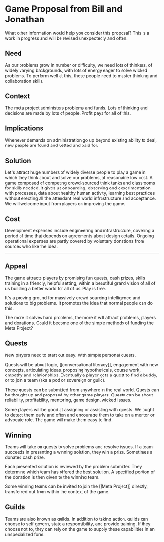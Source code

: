 # Game Proposal from Bill and Jonathan
What other information would help you consider this proposal? This is a work in progress and will be revised unexpectedly and often.

## Need
As our problems grow in number or difficulty, we need lots of thinkers, of widely varying backgrounds, with lots of energy eager to solve wicked problems. To perform well at this, these people need to master thinking and collaboration skills.

## Context
The meta project administers problems and funds. Lots of thinking and decisions are made by lots of people. Profit pays for all of this.

## Implications
Whenever demands on administration go up beyond existing ability to deal, new people are found and vetted and paid for.

## Solution
Let's attract huge numbers of widely diverse people to play a game in which they think about and solve our problems, at reasonable low cost. A game composed of competing crowd-sourced think tanks and classrooms for skills needed. It gives us onboarding, observing and experimentation with processes, data about healthy human activity, learning best practices without erecting all the attendant real world infrastructure and acceptance. We will welcome input from players on improving the game.

## Cost
Development expenses include engineering and infrastructure, covering a period of time that depends on agreements about design details. Ongoing operational expenses are partly covered by voluntary donations from sources who like the idea.

---

## Appeal
The game attracts players by promising fun quests, cash prizes, skills training in a friendly, helpful setting, within a beautiful grand vision of all of us building a better world for all of us.  Play is free.

It's a proving ground for massively crowd sourcing intelligence and solutions to big problems. It promotes the idea that normal people can do this.

The more it solves hard problems, the more it will attract problems, players and donations. Could it become one of the simple methods of funding the Meta Project?

## Quests
New players need to start out easy. With simple personal quests.

Quests will be about logic, [[conversational literacy]], engagement with new concepts, articulating ideas, proposing hypotheticals, course work, empathy and relationships. Eventually a player gets a quest to find a buddy, or to join a team (aka a pod or sovereign or guild).

These quests can be submitted from anywhere in the real world. Quests can be thought up and proposed by other game players. Quests can be about reliability, profitability, mentoring, game design, wicked issues.

Some players will be good at assigning or assisting with quests. We ought to detect them early and often and encourage them to take on a mentor or advocate role. The game will make them easy to find.

## Winning
Teams will take on quests to solve problems and resolve issues. If a team succeeds in presenting a winning solution, they win a prize. Sometimes a donated cash prize.

Each presented solution is reviewed by the problem submitter. They determine which team has offered the best solution. A specified portion of the donation is then given to the winning team.

Some winning teams can be invited to join the [[Meta Project]] directly, transferred out from within the context of the game.

## Guilds
Teams are also known as guilds. In addition to taking action, guilds can choose to self govern, state a responsibility, and provide training. If they choose not to, they can rely on the game to supply these capabilities in an unspecialized form.